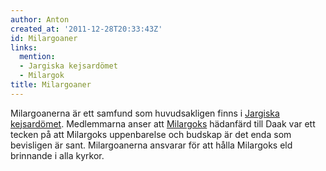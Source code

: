 ```yaml
---
author: Anton
created_at: '2011-12-28T20:33:43Z'
id: Milargoaner
links:
  mention:
  - Jargiska kejsardömet
  - Milargok
title: Milargoaner
---
```


Milargoanerna är ett samfund som huvudsakligen finns i [Jargiska kejsardömet]. Medlemmarna anser att
[Milargoks] hädanfärd till Daak var ett tecken på att Milargoks uppenbarelse och budskap är det enda
som bevisligen är sant. Milargoanerna ansvarar för att hålla Milargoks eld brinnande i alla kyrkor.

  [Jargiska kejsardömet]: Jargiska_kejsardömet
  [Milargoks]: Milargok
